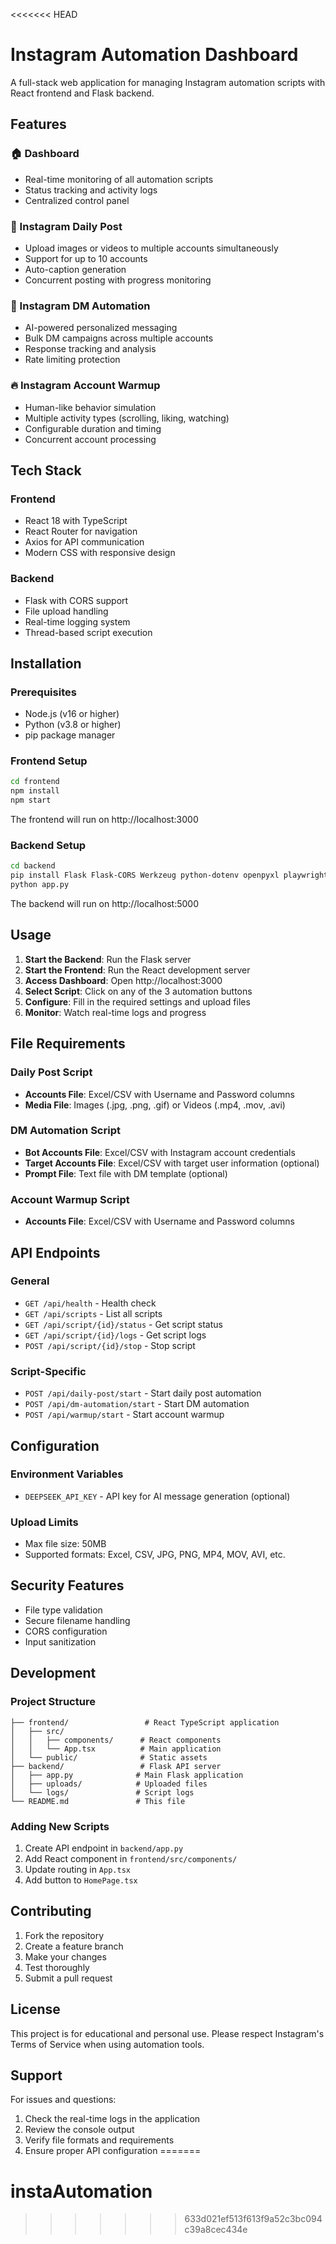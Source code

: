 <<<<<<< HEAD
# Instagram Automation Dashboard

A full-stack web application for managing Instagram automation scripts with React frontend and Flask backend.

## Features

### 🏠 Dashboard
- Real-time monitoring of all automation scripts
- Status tracking and activity logs
- Centralized control panel

### 📸 Instagram Daily Post
- Upload images or videos to multiple accounts simultaneously
- Support for up to 10 accounts
- Auto-caption generation
- Concurrent posting with progress monitoring

### 💬 Instagram DM Automation
- AI-powered personalized messaging
- Bulk DM campaigns across multiple accounts
- Response tracking and analysis
- Rate limiting protection

### 🔥 Instagram Account Warmup
- Human-like behavior simulation
- Multiple activity types (scrolling, liking, watching)
- Configurable duration and timing
- Concurrent account processing

## Tech Stack

### Frontend
- React 18 with TypeScript
- React Router for navigation
- Axios for API communication
- Modern CSS with responsive design

### Backend
- Flask with CORS support
- File upload handling
- Real-time logging system
- Thread-based script execution

## Installation

### Prerequisites
- Node.js (v16 or higher)
- Python (v3.8 or higher)
- pip package manager

### Frontend Setup
```bash
cd frontend
npm install
npm start
```
The frontend will run on http://localhost:3000

### Backend Setup
```bash
cd backend
pip install Flask Flask-CORS Werkzeug python-dotenv openpyxl playwright
python app.py
```
The backend will run on http://localhost:5000

## Usage

1. **Start the Backend**: Run the Flask server
2. **Start the Frontend**: Run the React development server
3. **Access Dashboard**: Open http://localhost:3000
4. **Select Script**: Click on any of the 3 automation buttons
5. **Configure**: Fill in the required settings and upload files
6. **Monitor**: Watch real-time logs and progress

## File Requirements

### Daily Post Script
- **Accounts File**: Excel/CSV with Username and Password columns
- **Media File**: Images (.jpg, .png, .gif) or Videos (.mp4, .mov, .avi)

### DM Automation Script
- **Bot Accounts File**: Excel/CSV with Instagram account credentials
- **Target Accounts File**: Excel/CSV with target user information (optional)
- **Prompt File**: Text file with DM template (optional)

### Account Warmup Script
- **Accounts File**: Excel/CSV with Username and Password columns

## API Endpoints

### General
- `GET /api/health` - Health check
- `GET /api/scripts` - List all scripts
- `GET /api/script/{id}/status` - Get script status
- `GET /api/script/{id}/logs` - Get script logs
- `POST /api/script/{id}/stop` - Stop script

### Script-Specific
- `POST /api/daily-post/start` - Start daily post automation
- `POST /api/dm-automation/start` - Start DM automation
- `POST /api/warmup/start` - Start account warmup

## Configuration

### Environment Variables
- `DEEPSEEK_API_KEY` - API key for AI message generation (optional)

### Upload Limits
- Max file size: 50MB
- Supported formats: Excel, CSV, JPG, PNG, MP4, MOV, AVI, etc.

## Security Features

- File type validation
- Secure filename handling
- CORS configuration
- Input sanitization

## Development

### Project Structure
```
├── frontend/                 # React TypeScript application
│   ├── src/
│   │   ├── components/      # React components
│   │   └── App.tsx          # Main application
│   └── public/              # Static assets
├── backend/                 # Flask API server
│   ├── app.py              # Main Flask application
│   ├── uploads/            # Uploaded files
│   └── logs/               # Script logs
└── README.md               # This file
```

### Adding New Scripts
1. Create API endpoint in `backend/app.py`
2. Add React component in `frontend/src/components/`
3. Update routing in `App.tsx`
4. Add button to `HomePage.tsx`

## Contributing

1. Fork the repository
2. Create a feature branch
3. Make your changes
4. Test thoroughly
5. Submit a pull request

## License

This project is for educational and personal use. Please respect Instagram's Terms of Service when using automation tools.

## Support

For issues and questions:
1. Check the real-time logs in the application
2. Review the console output
3. Verify file formats and requirements
4. Ensure proper API configuration
=======
# instaAutomation
>>>>>>> 633d021ef513f613f9a52c3bc094c39a8cec434e
